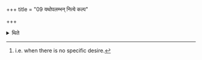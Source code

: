 +++
title = "09 यथोपलम्भन् नित्ये कल्प"

+++

<details><summary>थिते</summary>

9. In the regular ritual,[^1] he scoops in accordance with whatever he obtains (in the spoon).  


[^1]: i.e. when there is no specific desire.
</details>
